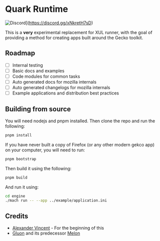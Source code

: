 # Quark Runtime

![Discord](https://img.shields.io/discord/835714549545828352?style=flat-square)](https://discord.gg/xNkretH7sD)

This is a **very** experimental replacement for XUL runner, with the goal of providing a method for creating apps built around the Gecko toolkit.

## Roadmap

- [ ] Internal testing
- [ ] Basic docs and examples
- [ ] Code modules for common tasks
- [ ] Auto generated docs for mozilla internals
- [ ] Auto generated changelogs for mozilla internals
- [ ] Example applications and distribution best practices

## Building from source

You will need nodejs and pnpm installed. Then clone the repo and run the following:

```bash
pnpm install
```

If you have never built a copy of Firefox (or any other modern gekco app) on your computer, you will need to run:

```bash
pnpm bootstrap
```

Then build it using the following:

```bash
pnpm build
```

And run it using:

```bash
cd engine
./mach run -- --app ../example/application.ini
```

## Credits

- [Alexander Vincent](https://github.com/ajvincent/motherhen) - For the beginning of this
- [Gluon](https://github.com/pulse-browser/gluon) and its predecessor [Melon](https://github.com/dothq/melon)
